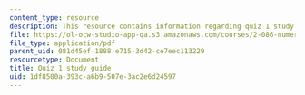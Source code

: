 ```yaml
---
content_type: resource
description: This resource contains information regarding quiz 1 study guide.
file: https://ol-ocw-studio-app-qa.s3.amazonaws.com/courses/2-086-numerical-computation-for-mechanical-engineers-fall-2012/1df8500a393ca6b9507e3ac2e6d24597_MIT2_086F12_quiz1_study.pdf
file_type: application/pdf
parent_uid: 081d45ef-1888-e715-3d42-ce7eec113229
resourcetype: Document
title: Quiz 1 study guide
uid: 1df8500a-393c-a6b9-507e-3ac2e6d24597
---
```

